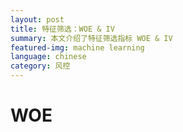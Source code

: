 ```yaml
---
layout: post
title: 特征筛选：WOE & IV
summary: 本文介绍了特征筛选指标 WOE & IV
featured-img: machine learning
language: chinese 
category: 风控
---
```



# WOE